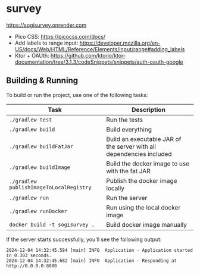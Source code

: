 # survey

https://sogisurvey.onrender.com

* Pico CSS: https://picocss.com/docs/
* Add labels to range
  input: https://developer.mozilla.org/en-US/docs/Web/HTML/Reference/Elements/input/range#adding_labels
* Ktor + OAUth: https://github.com/ktorio/ktor-documentation/tree/3.1.3/codeSnippets/snippets/auth-oauth-google

## Building & Running

To build or run the project, use one of the following tasks:

| Task                                    | Description                                                          |
|-----------------------------------------|----------------------------------------------------------------------|
| `./gradlew test`                        | Run the tests                                                        |
| `./gradlew build`                       | Build everything                                                     |
| `./gradlew buildFatJar`                 | Build an executable JAR of the server with all dependencies included |
| `./gradlew buildImage`                  | Build the docker image to use with the fat JAR                       |
| `./gradlew publishImageToLocalRegistry` | Publish the docker image locally                                     |
| `./gradlew run`                         | Run the server                                                       |
| `./gradlew runDocker`                   | Run using the local docker image                                     |
| `docker build -t sogisurvey .`          | Build docker image manually                                          |

If the server starts successfully, you'll see the following output:

```
2024-12-04 14:32:45.584 [main] INFO  Application - Application started in 0.303 seconds.
2024-12-04 14:32:45.682 [main] INFO  Application - Responding at http://0.0.0.0:8080
```

